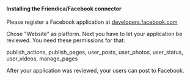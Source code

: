 #### Installing the Friendica/Facebook connector

Please register a Facebook application at [developers.facebook.com](https://developers.facebook.com/apps/async/create/platform-setup/dialog/)

Chose "Website" as platform. Next you have to let your application be reviewed. You need these permissions for that:

publish_actions, publish_pages, user_posts, user_photos, user_status, user_videos, manage_pages

After your application was reviewed, your users can post to Facebook.

